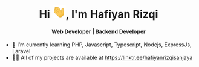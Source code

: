 <div align="center">
<h1 align="center">Hi <img width="35" src="https://github.com/1999AZZAR/1999AZZAR/blob/main/resources/img/waving.gif">, I'm Hafiyan Rizqi</h1>
<h4 align="center">Web Developer | Backend Developer</h4>
</div>


- 🌱 I’m currently learning PHP, Javascript, Typescript, Nodejs, ExpressJs, Laravel
- 👨‍💻 All of my projects are available at https://linktr.ee/hafiyanrizqisanjaya
